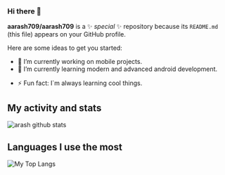 ### Hi there 👋

**aarash709/aarash709** is a ✨ _special_ ✨ repository because its `README.md` (this file) appears on your GitHub profile.

Here are some ideas to get you started:

- 🔭 I’m currently working on mobile projects.
- 🌱 I’m currently learning modern and advanced android development.
<!-- 
- 👯 I’m looking to collaborate on ... 
- 🤔 I’m looking for help with ...
- 💬 Ask me about ...
- 📫 How to reach me: ...
- 😄 Pronouns: ...
-->
- ⚡ Fun fact: I`m always learning cool things.

## My activity and stats
![arash github stats](https://github-readme-stats.vercel.app/api?username=aarash709&show_icons=true)
## Languages I use the most
![My Top Langs](https://github-readme-stats.vercel.app/api/top-langs/?username=aarash709&layout=compact)
